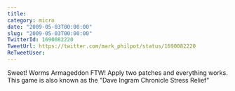 ```yaml
---
title: 
category: micro
date: "2009-05-03T00:00:00"
slug: "2009-05-03T00:00:00"
TwitterId: 1690082220
TweetUrl: https://twitter.com/mark_philpot/status/1690082220
ReTweetUser: 
---
```


Sweet!  Worms Armageddon FTW!  Apply two patches and everything works.  This game is also known as the "Dave Ingram Chronicle Stress Relief"